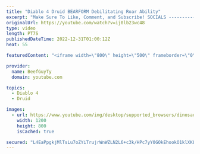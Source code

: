 ```yaml
---
title: "Diablo 4 Druid BEARFORM Debilitating Roar Ability"
excerpt: "Make Sure To Like, Comment, and Subscribe! SOCIALS ---------------------------------------------- Join Our ..."
originalUrl: https://youtube.com/watch?v=ij0lb23wc48
type: video
length: PT7S
publishedDateTime: 2022-12-31T01:00:12Z
heat: 55

featuredContent: "<iframe width=\"800\" height=\"500\" frameborder=\"0\" src=\"https://www.youtube.com/embed/ij0lb23wc48\" allow=\"accelerometer; autoplay; encrypted-media; gyroscope; picture-in-picture\" allowfullscreen></iframe>"

provider:
  name: BeefGuyTy
  domain: youtube.com

topics:
  - Diablo 4
  - Druid

images:
  - url: https://www.youtube.com/img/desktop/supported_browsers/dinosaur.png
    width: 1200
    height: 800
    isCached: true

secured: "L4EaPpgkjMlTsLu7oZYiTrujrWnWZLN2L6+c3k/HPc7yY0GOkEhookO1klXKLXHohxD0kNY7vzcqMyREf0Aw7ARv/kiKbppX+DH1ihAXHYN0o2UBsuOBqC6BA2iAKCfuVCRzEqzWVQXW2Vwtu/NLDUTagLhGAhbAOY7A7MDsYJ8EiX1sh4LeACuSA/blyAP1SRlFlcfdOIRQ9pgDuyeHRh0dT1z4WPW7QrvpRxf2fefkBf1qufxXWHreikiqYiK1GiST6XZQtqB4QwYEW7nB/owkAkAf0EmniJvkieafftY8MG38/AW2v/K2KWVzNJk7pyvIx/gDerrjvABsfMkQqElFUIQEuUV8s4LkEntrzfz1LDDoKbMYcEVRxjNSwq17iW1Xj0K5wbhZg94IRHGjPKIdCi6Y2KkYitThJpBTpDE=;eOzByt6+8cKA9OkqYNOyLw=="
---
```


